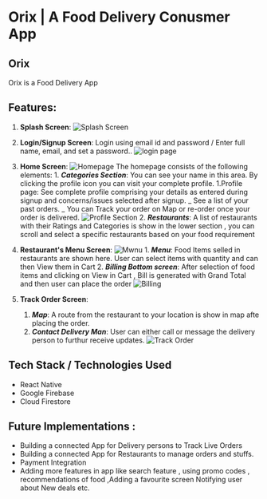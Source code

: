 # Orix | A Food Delivery Conusmer App

## Orix

Orix is a Food Delivery App

## Features:

1. **Splash Screen**:
   ![Splash Screen](https://user-images.githubusercontent.com/56025388/130973645-63cc208c-9abe-47bf-981d-fca2879ebb23.png 'Splash Screen')

2. **Login/Signup Screen**: Login using email id and password / Enter full name, email, and set a password..
   ![login page](https://user-images.githubusercontent.com/56025388/130973851-9a6869cf-c1f9-41e9-8f11-353888f69748.png 'Authentication screens')

3. **Home Screen**:
   ![Homepage](https://user-images.githubusercontent.com/56025388/130973756-0c9cb2b5-353e-47a4-8ea8-9b1bd0d506ab.png 'Homescreen')
   The homepage consists of the following elements: 1. **_Categories Section_**: You can see your name in this area. By clicking the profile icon you can visit your complete profile.
   1.Profile page: See complete profile comprising your details as entered during signup and concerns/issues selected after signup.
   _ See a list of your past orders.
   _ You can Track your order on Map or re-order once your order is delivered.
   ![Profile Section](https://user-images.githubusercontent.com/56025388/130973650-fbfe2f25-f243-43f7-9beb-0a42923572e4.png 'Profile page') 2. **_Restaurants_**: A list of restaurants with their Ratings and Categories is show in the lower section , you can scroll and select a specific restaurants based on your food requirement
4. **Restaurant's Menu Screen**:
   ![Mwnu](https://user-images.githubusercontent.com/43985601/99190787-8aa76e80-278e-11eb-9d4e-925abae2e268.jpg 'Menu Screen') 1. **_Menu_**: Food Items selled in restaurants are shown here. User can select items with quantity and can then View them in Cart 2. **_Billing Bottom screen_**: After selection of food items and clicking on View in Cart , Bill is generated with Grand Total and then user can place the order
   ![Billing](https://user-images.githubusercontent.com/56025388/130973716-5956245a-b162-4561-bba0-d8c304b5176b.png 'Billing screen')

5. **Track Order Screen**:
   1. **_Map_**: A route from the restaurant to your location is show in map afte placing the order.
   2. **_Contact Delivery Man_**: User can either call or message the delivery person to furthur receive updates.
      ![Track Order](https://user-images.githubusercontent.com/56025388/130973677-5c0209e7-6949-4ee7-bded-ffe9acfdb9d7.png 'Track Order Screen')

## Tech Stack / Technologies Used

- React Native
- Google Firebase
- Cloud Firestore

## Future Implementations :

- Building a connected App for Delivery persons to Track Live Orders
- Building a connected App for Restaurants to manage orders and stuffs.
- Payment Integration
- Adding more features in app like search feature , using promo codes , recommendations of food ,Adding a favourite screen Notifying user about New deals etc.
